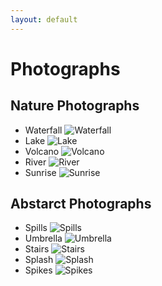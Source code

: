 ```yaml
---
layout: default
---
```

 
# Photographs

## Nature Photographs

- Waterfall ![Waterfall](http://upload.wikimedia.org/wikipedia/commons/thumb/3/36/Hopetoun_falls.jpg/600px-Hopetoun_falls.jpg)
- Lake ![Lake](http://upload.wikimedia.org/wikipedia/commons/1/1a/Bachalpseeflowers.jpg)
- Volcano ![Volcano](http://upload.wikimedia.org/wikipedia/commons/5/57/Galunggung.jpg)
- River ![River](https://encrypted-tbn1.gstatic.com/images?q=tbn:ANd9GcRaMJc2fKIptcU2iXRuPGc13rhPSSrqwdllRHNDZ0LcBHc7JhqX-g)
- Sunrise ![Sunrise](https://encrypted-tbn1.gstatic.com/images?q=tbn:ANd9GcQDrujgtIX1ewWXgXVZ1F9ABPEVCzE8DMYzp7phCzif2eGl0ah9)

## Abstarct Photographs

- Spills ![Spills](http://121clicks.com/wp-content/uploads/2012/01/abstract_photography_02.jpg)
- Umbrella ![Umbrella](http://4.bp.blogspot.com/-Zv-_d_LDRG0/UUC-lG4BfUI/AAAAAAAAAPU/PSKCTGYY_m8/s1600/Abstract1.jpg)
- Stairs ![Stairs](http://2.bp.blogspot.com/-xzqbXQk-d9U/Tnr3c2hu_GI/AAAAAAAAAQU/zNMnIvVLZtA/s1600/Spiral%2BTo%2BFountain.jpg)
- Splash ![Splash](http://img1.etsystatic.com/005/0/7095971/il_fullxfull.379574041_7aui.jpg?ref=l2)
- Spikes ![Spikes](http://cdnimg.visualizeus.com/thumbs/ee/aa/eeaabf5b3cd1b0c571ba0acf531087da_h.jpg)